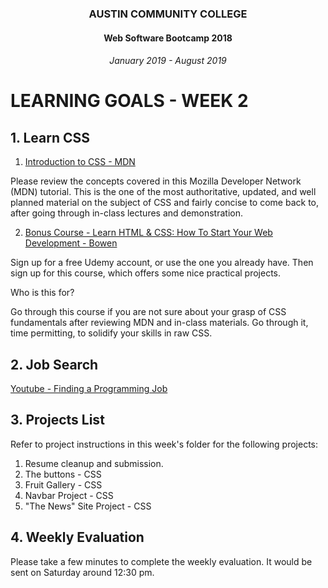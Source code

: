 <center>
 
### AUSTIN COMMUNITY COLLEGE 
#### Web Software Bootcamp 2018
###### January 2019 - August 2019

</center>

# LEARNING GOALS - WEEK 2

## 1. Learn CSS 

  1. [Introduction to CSS - MDN](https://developer.mozilla.org/en-US/docs/Learn/CSS/Introduction_to_CSS)

  Please review the concepts covered in this Mozilla Developer Network (MDN) tutorial.  This is the one of the most authoritative, updated, and well planned material on the subject of CSS and fairly concise to come back to, after going through in-class lectures and demonstration.

  2. [Bonus Course - Learn HTML & CSS: How To Start Your Web Development - Bowen](https://www.udemy.com/how-i-landed-a-web-development-job-earned-5k-freelancing)

  Sign up for a free Udemy account, or use the one you already have.  Then sign up for this course, which offers some nice practical projects.

  Who is this for?

  Go through this course if you are not sure about your grasp of CSS fundamentals after reviewing MDN and in-class materials.  Go through it, time permitting, to solidify your skills in raw CSS.


## 2. Job Search 
    
  [Youtube - Finding a Programming Job](https://youtu.be/zmuubIwxVUk)

## 3. Projects List
  
  Refer to project instructions in this week's folder for the following projects:
  
  1. Resume cleanup and submission.
  2. The buttons - CSS
  3. Fruit Gallery - CSS
  4. Navbar Project - CSS
  5. "The News" Site Project - CSS

## 4. Weekly Evaluation

  Please take a few minutes to complete the weekly evaluation.  It would be
  sent on Saturday around 12:30 pm.
  
  